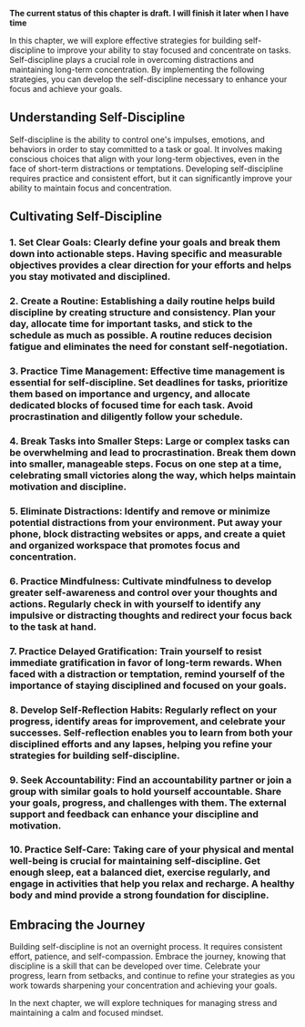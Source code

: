 **The current status of this chapter is draft. I will finish it later when I have time**

In this chapter, we will explore effective strategies for building self-discipline to improve your ability to stay focused and concentrate on tasks. Self-discipline plays a crucial role in overcoming distractions and maintaining long-term concentration. By implementing the following strategies, you can develop the self-discipline necessary to enhance your focus and achieve your goals.

Understanding Self-Discipline
-----------------------------

Self-discipline is the ability to control one's impulses, emotions, and behaviors in order to stay committed to a task or goal. It involves making conscious choices that align with your long-term objectives, even in the face of short-term distractions or temptations. Developing self-discipline requires practice and consistent effort, but it can significantly improve your ability to maintain focus and concentration.

Cultivating Self-Discipline
---------------------------

### 1. **Set Clear Goals**: Clearly define your goals and break them down into actionable steps. Having specific and measurable objectives provides a clear direction for your efforts and helps you stay motivated and disciplined.

### 2. **Create a Routine**: Establishing a daily routine helps build discipline by creating structure and consistency. Plan your day, allocate time for important tasks, and stick to the schedule as much as possible. A routine reduces decision fatigue and eliminates the need for constant self-negotiation.

### 3. **Practice Time Management**: Effective time management is essential for self-discipline. Set deadlines for tasks, prioritize them based on importance and urgency, and allocate dedicated blocks of focused time for each task. Avoid procrastination and diligently follow your schedule.

### 4. **Break Tasks into Smaller Steps**: Large or complex tasks can be overwhelming and lead to procrastination. Break them down into smaller, manageable steps. Focus on one step at a time, celebrating small victories along the way, which helps maintain motivation and discipline.

### 5. **Eliminate Distractions**: Identify and remove or minimize potential distractions from your environment. Put away your phone, block distracting websites or apps, and create a quiet and organized workspace that promotes focus and concentration.

### 6. **Practice Mindfulness**: Cultivate mindfulness to develop greater self-awareness and control over your thoughts and actions. Regularly check in with yourself to identify any impulsive or distracting thoughts and redirect your focus back to the task at hand.

### 7. **Practice Delayed Gratification**: Train yourself to resist immediate gratification in favor of long-term rewards. When faced with a distraction or temptation, remind yourself of the importance of staying disciplined and focused on your goals.

### 8. **Develop Self-Reflection Habits**: Regularly reflect on your progress, identify areas for improvement, and celebrate your successes. Self-reflection enables you to learn from both your disciplined efforts and any lapses, helping you refine your strategies for building self-discipline.

### 9. **Seek Accountability**: Find an accountability partner or join a group with similar goals to hold yourself accountable. Share your goals, progress, and challenges with them. The external support and feedback can enhance your discipline and motivation.

### 10. **Practice Self-Care**: Taking care of your physical and mental well-being is crucial for maintaining self-discipline. Get enough sleep, eat a balanced diet, exercise regularly, and engage in activities that help you relax and recharge. A healthy body and mind provide a strong foundation for discipline.

Embracing the Journey
---------------------

Building self-discipline is not an overnight process. It requires consistent effort, patience, and self-compassion. Embrace the journey, knowing that discipline is a skill that can be developed over time. Celebrate your progress, learn from setbacks, and continue to refine your strategies as you work towards sharpening your concentration and achieving your goals.

In the next chapter, we will explore techniques for managing stress and maintaining a calm and focused mindset.
